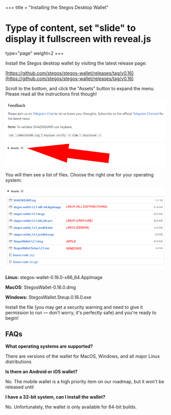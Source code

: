+++
title = "Installing the Stegos Desktop Wallet"
# Type of content, set "slide" to display it fullscreen with reveal.js
type="page"
weight=2
+++

Install the Stegos desktop wallet by visiting the latest release page:

[https://github.com/stegos/stegos-wallet/releases/tag/v0.16](https://github.com/stegos/stegos-wallet/releases/tag/v0.16)

Scroll to the bottom, and click the "Assets" button to expand the menu. Please read all the instructions first though!

<img src="/images/Assets_Unexpanded.png" style="object-fit:cover;"/>

You will then see a list of files. Choose the right one for your operating system:

<img src="/images/Operating_System_Choice.png" style="object-fit:cover;"/>

**Linux:** stegos-wallet-0.16.0-x86_64.AppImage

**MacOS:** StegosWallet-0.16.0.dmg

**Windows:** StegosWallet.Steup.0.16.0.exe

Install the file (you may get a security warning and need to give it permission to run — don't worry, it's perfectly safe) and you're ready to begin!

## FAQs

**What operating systems are supported?**

There are versions of the wallet for MacOS, Windows, and all major Linux distributions

**Is there an Android or iOS wallet?**

No. The mobile wallet is a high priority item on our roadmap, but it won't be released until 

**I have a 32-bit system, can I install the wallet?**

No. Unfortunately, the wallet is only available for 64-bit builds.